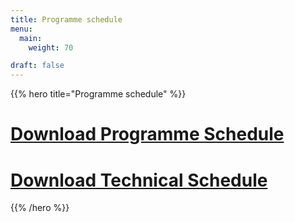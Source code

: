 ```yaml
---
title: Programme schedule
menu:
  main:
    weight: 70

draft: false    
---
```


{{% hero title="Programme schedule" %}}

<div class="contented" style="aligh-items: center">

# [Download Programme Schedule <span><i class="fa fa-download" aria-hidden="true"></i></span>](/ProgrammeSchedule.docx)

# [Download Technical Schedule <span><i class="fa fa-download" aria-hidden="true" href="/NCREIS.pdf"></i></span>](/TechnicalSchedule.docx) 


{{% /hero %}}

</div>